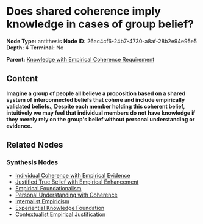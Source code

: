 # Does shared coherence imply knowledge in cases of group belief?

**Node Type:** antithesis
**Node ID:** 26ac4cf6-24b7-4730-a8af-28b2e94e95e5
**Depth:** 4
**Terminal:** No

**Parent:** [Knowledge with Empirical Coherence Requirement](knowledge-with-empirical-coherence-requirement-synthesis-a29ef559-a244-4cc3-9645-5dda6f5bb395.md)

## Content

**Imagine a group of people all believe a proposition based on a shared system of interconnected beliefs that cohere and include empirically validated beliefs.**, **Despite each member holding this coherent belief, intuitively we may feel that individual members do not have knowledge if they merely rely on the group's belief without personal understanding or evidence.**

## Related Nodes

### Synthesis Nodes

- [Individual Coherence with Empirical Evidence](individual-coherence-with-empirical-evidence-synthesis-29666eea-0017-402f-a581-bfb9cf93fb16.md)
- [Justified True Belief with Empirical Enhancement](justified-true-belief-with-empirical-enhancement-synthesis-9011e3ed-e967-4e1a-b8d8-72fbf36f259c.md)
- [Empirical Foundationalism](empirical-foundationalism-synthesis-0bb477ba-b698-439f-9c62-d8e9fb15010d.md)
- [Personal Understanding with Coherence](personal-understanding-with-coherence-synthesis-8b5ba353-928f-42a5-99ca-e46c8809990e.md)
- [Internalist Empiricism](internalist-empiricism-synthesis-e2efd23f-d9e4-4016-bc12-b3b9b408328d.md)
- [Experiential Knowledge Foundation](experiential-knowledge-foundation-synthesis-a7f85d09-2b7b-4de8-afae-76acb44174e3.md)
- [Contextualist Empirical Justification](contextualist-empirical-justification-synthesis-06b1384b-b1aa-4eaf-9cd7-89432bdf12e5.md)
